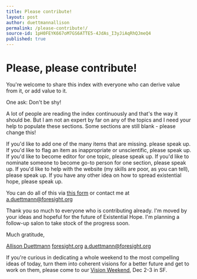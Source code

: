 ```yaml
---
title: Please contribute!
layout: post
author: duettmannallison
permalink: /please-contribute!/
source-id: 1pH0FEYK667oM7GS6ATTE5-4JdAs_I3yJiAqRhQJmeQ4
published: true
---
```

# Please, please contribute! 

You're welcome to share this index with everyone who can derive value from it, or add value to it.

One ask: Don't be shy!

A lot of people are reading the index continuously and that's the way it should be. But I am not an expert by far on any of the topics and I need your help to populate these sections. Some sections are still blank - please change this! 

If you'd like to add one of the many items that are missing. please speak up.
If you'd like to flag an item as inappropriate or unscientific, please speak up. 
If you'd like to become editor for one topic, please speak up. 
If you'd like to nominate someone to become go-to person for one section, please speak up.
If you'd like to help with the website (my skills are poor, as you can tell), please speak up.
If you have any other idea on how to spread existential hope, please speak up. 

You can do all of this via [this form](https://goo.gl/forms/RtY9BrFfSt77nRIs1) or contact me at a.duettmann@foresight.org

Thank you so much to everyone who is contributing already. I'm moved by your ideas and hopeful for the future of Existential Hope. I'm planning a follow-up salon to take stock of the progress soon. 


Much gratitude,

[Allison Duettmann](https://www.linkedin.com/in/allison-duettmann-b5021a106/)
[foresight.org](https://foresight.org/)
a.duettmann@foresight.org

If you're curious in dedicating a whole weekend to the most compelling ideas of today, turn them into coherent visions for a better future and get to work on them, please come to our [Vision Weekend](http://foresightvisionweekend2017.strikingly.com/), Dec 2-3 in SF. 

